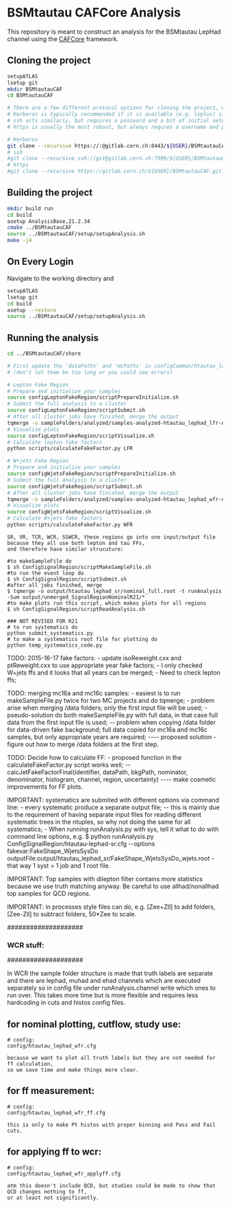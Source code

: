 BSMtautau CAFCore Analysis
=========================

This repository is meant to construct an analysis for the BSMtautau LepHad channel using the [CAFCore](https://gitlab.cern.ch/atlas-caf/CAFCore) framework.

Cloning the project
--------------------

```bash
setupATLAS
lsetup git
mkdir BSMtautauCAF
cd BSMtautauCAF

# There are a few different protocol options for cloning the project, which are all provided at the top of the main page of the repository.
# Kerberos is typically recommended if it is available (e.g. lxplus) since it does not require a username or password when interacting with remote repositories.
# ssh acts similarly, but requires a password and a bit of initial setup
# https is usually the most robust, but always requres a username and password

# Kerberos
git clone --recursive https://:@gitlab.cern.ch:8443/${USER}/BSMtautauCAF.git
# ssh
#git clone --recursive ssh://git@gitlab.cern.ch:7999/${USER}/BSMtautauCAF.git
# https
#git clone --recursive https://gitlab.cern.ch/${USER}/BSMtautauCAF.git
```

Building the project
---------------------

```bash
mkdir build run
cd build
asetup AnalysisBase,21.2.34
cmake ../BSMtautauCAF
source ../BSMtautauCAF/setup/setupAnalysis.sh
make -j4
```

On Every Login
--------------

Navigate to the working directory and

```bash
setupATLAS
lsetup git
cd build
asetup --restore
source ../BSMtautauCAF/setup/setupAnalysis.sh
```

Running the analysis
--------------------

```bash
cd ../BSMtautauCAF/share

# First update the 'dataPaths' and 'mcPaths' in configCommon/htautau_lephad_common_*_input.cfg relevent for your setup
# (don't let them be too long or you could see errors)

# Lepton Fake Region
# Prepare and initialize your samples
source configLeptonFakeRegion/scriptPrepareInitialize.sh
# Submit the full analysis to a cluster
source configLeptonFakeRegion/scriptSubmit.sh
# After all cluster jobs have finished, merge the output
tqmerge -o sampleFolders/analyzed/samples-analyzed-htautau_lephad_lfr-nominal.root -t analyze batchOutput/unmerged_LFR_*/*.root
# Visualize plots
source configLeptonFakeRegion/scriptVisualize.sh
# Calculate lepton fake factors
python scripts/calculateFakeFactor.py LFR

# W+jets Fake Region
# Prepare and initialize your samples
source configWjetsFakeRegion/scriptPrepareInitialize.sh
# Submit the full analysis to a cluster
source configWjetsFakeRegion/scriptSubmit.sh
# After all cluster jobs have finished, merge the output
tqmerge -o sampleFolders/analyzed/samples-analyzed-htautau_lephad_wfr-nominal.root -t analyze batchOutput/unmerged_WFR_*/*.root
# Visualize plots          
source configWjetsFakeRegion/scriptVisualize.sh
# Calculate W+jets fake factors
python scripts/calculateFakeFactor.py WFR
```
```
SR, VR, TCR, WCR, SSWCR, these regions go into one input/output file because they all use both lepton and tau FFs,
and therefore have similar strucuture:

#to makeSampleFile do
$ sh ConfigSignalRegion/scriptMakeSampleFile.sh
#to run the event loop do
$ sh ConfigSignalRegion/scriptSubmit.sh
#after all jobs finished, merge
$ tqmerge -o output/htautau_lephad_sr/nominal_full.root -t runAnalysis -Sum output/unmerged_SignalRegionNominalR21/*
#to make plots run this script, which makes plots for all regions
$ sh ConfigSignalRegion/scriptReadAnalysis.sh
```

    ### NOT REVISED FOR R21
    # to run systematics do
    python submit_systematics.py
    # to make a systematics root file for plotting do
    python temp_systematics_code.py


TODO: 2015-16-17 fake factors:
    - update isoReweight.cxx and ptReweight.cxx to use appropriate year fake factors;
    - I only checked W+jets ffs and it looks that all years can be merged;
    - Need to check lepton ffs;


TODO: merging mc16a and mc16c samples:
    - easiest is to run makeSampleFile.py twice for two MC projects and do tqmerge;
    - problem arise when merging /data folders; only the first input file will be used;
    - pseudo-solution do both makeSampleFile.py with full data, in that case full data from the first input file is used;
        -- problem when copying /data folder for data-driven fake background; full data copied for mc16a and mc16c samples,
                but only appropriate years are required;
        ---- proposed solution - figure out how to merge /data folders at the first step.



TODO: Decide how to calculate FF:
    - proposed function in the calculateFakeFactor.py script works well;
        -- calcJetFakeFactorFinal(identifier, dataPath, bkgPath, nominator, denominator, histogram, channel, region, uncertainty)
        ---- make cosmetic improvements for FF plots.


IMPORTANT: systematics are submited with different options via command line:
    - every systematic produce a separate output file;
        -- this is mainly due to the requirement of having separate input files for reading different systematic trees in the ntuples,
                so why not doing the same for all systematics;
    - When running runAnalysis.py with sys, tell it what to do with command line options, e.g.
        $ python runAnalysis.py ConfigSignalRegion/htautau-lephad-sr.cfg --options fakevar:FakeShape_WjetsSysDo outputFile:output/htautau_lephad_sr/FakeShape_WjetsSysDo_wjets.root
    - that way 1 syst = 1 job and 1 root file.



IMPORTANT: Top samples with dilepton filter contains more statistics because we use truth matching anyway.
        Be careful to use allhad/nonallhad top samples for QCD regions.



IMPORTANT: in processes style files can do, e.g. [Zee+Zll] to add folders, [Zee-Zll] to subtract folders, 50*Zee to scale.


####################
### WCR stuff:
####################

In WCR the sample folder structure is made that truth labels are separate and there are lephad, muhad and ehad channels which are
executed separately so in config file under runAnalysis.channel write which ones to run over. This takes more time but is more flexible
and requires less hardcoding in cuts and histos config files.

## for nominal plotting, cutflow, study use:
    # config:
    config/htautau_lephad_wfr.cfg

    because we want to plot all truth labels but they are not needed for ff calculation,
    so we save time and make things more clear.

## for ff measurement:
    # config:
    config/htautau_lephad_wfr_ff.cfg

    this is only to make Pt histos with proper binning and Pass and Fail cuts.

## for applying ff to wcr:
    # config:
    config/htautau_lephad_wfr_applyff.cfg

    atm this doesn't include QCD, but studies could be made to show that QCD changes nothing to ff,
    or at least not significantly.



